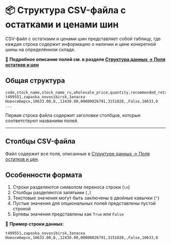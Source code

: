 # 📦 Структура CSV-файла с остатками и ценами шин

CSV-файл с остатками и ценами шин представляет собой таблицу, где каждая строка содержит информацию о наличии и цене конкретной шины на определённом складе.

📖 **Подробное описание полей см. в разделе [Структура данных → Поля остатков и цен](../data_structure.md#поля-остатков-и-цен)**

## Общая структура

```csv
code,stock_name,stock_name_ru,wholesale_price,quantity,recommended_retail_price,minimal_internet_price,provider_key,cae,year,sale,price,delivery_time
t499551,zapaska_novosibirsk,Запаска Новосибирск,10633.00,8,,12430.00,00000026791,3151028,,False,10633,0
...
```

Первая строка файла содержит заголовки столбцов, которые соответствуют названиям полей.

---

## Столбцы CSV-файла

Файл содержит все поля, описанные в [Структуре данных → Поля остатков и цен](../data_structure.md#поля-остатков-и-цен).

## Особенности формата

1. Строки разделяются символом переноса строки (`\n`)
2. Столбцы разделяются запятыми (`,`)
3. Текстовые значения могут быть заключены в двойные кавычки (`"`)
4. Пустые значения для опциональных полей представлены пустой строкой
5. Булевы значения представлены как `True` или `False`

📌 **Пример строки данных**:

```csv
t499551,zapaska_novosibirsk,Запаска Новосибирск,10633.00,8,,12430.00,00000026791,3151028,,False,10633,0
```
